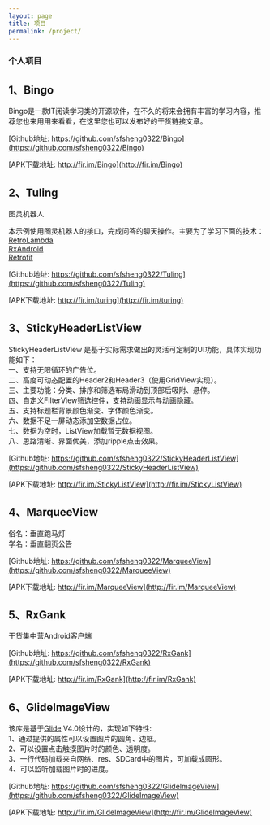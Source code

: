 ```yaml
---
layout: page
title: 项目
permalink: /project/
---
```



### 个人项目

## 1、Bingo

Bingo是一款IT阅读学习类的开源软件，在不久的将来会拥有丰富的学习内容，推荐您也来用用来看看，在这里您也可以发布好的干货链接文章。

[Github地址: https://github.com/sfsheng0322/Bingo](https://github.com/sfsheng0322/Bingo)

[APK下载地址: http://fir.im/Bingo](http://fir.im/Bingo)

## 2、Tuling

图灵机器人

本示例使用图灵机器人的接口，完成问答的聊天操作。主要为了学习下面的技术：  
[RetroLambda](https://github.com/evant/gradle-retrolambda)  
[RxAndroid](https://github.com/ReactiveX/RxAndroid)  
[Retrofit](https://github.com/square/retrofit)

[Github地址: https://github.com/sfsheng0322/Tuling](https://github.com/sfsheng0322/Tuling)

[APK下载地址: http://fir.im/turing](http://fir.im/turing)

## 3、StickyHeaderListView

StickyHeaderListView 是基于实际需求做出的灵活可定制的UI功能，具体实现功能如下：  
一、支持无限循环的广告位。  
二、高度可动态配置的Header2和Header3（使用GridView实现）。  
三、主要功能：分类、排序和筛选布局滑动到顶部后吸附、悬停。  
四、自定义FilterView筛选控件，支持动画显示与动画隐藏。  
五、支持标题栏背景颜色渐变、字体颜色渐变。  
六、数据不足一屏动态添加空数据占位。  
七、数据为空时，ListView加载暂无数据视图。  
八、思路清晰、界面优美，添加ripple点击效果。  

[Github地址: https://github.com/sfsheng0322/StickyHeaderListView](https://github.com/sfsheng0322/StickyHeaderListView)

[APK下载地址: http://fir.im/StickyListView](http://fir.im/StickyListView)

## 4、MarqueeView

俗名：垂直跑马灯  
学名：垂直翻页公告

[Github地址: https://github.com/sfsheng0322/MarqueeView](https://github.com/sfsheng0322/MarqueeView)

[APK下载地址: http://fir.im/MarqueeView](http://fir.im/MarqueeView)

## 5、RxGank

干货集中营Android客户端

[Github地址: https://github.com/sfsheng0322/RxGank](https://github.com/sfsheng0322/RxGank)

[APK下载地址: http://fir.im/RxGank](http://fir.im/RxGank)

## 6、GlideImageView

该库是基于[Glide](https://github.com/bumptech/glide) V4.0设计的，实现如下特性:  
1、通过提供的属性可以设置图片的圆角、边框。  
2、可以设置点击触摸图片时的颜色、透明度。  
3、一行代码加载来自网络、res、SDCard中的图片，可加载成圆形。  
4、可以监听加载图片时的进度。  

[Github地址: https://github.com/sfsheng0322/GlideImageView](https://github.com/sfsheng0322/GlideImageView)

[APK下载地址: http://fir.im/GlideImageView](http://fir.im/GlideImageView)


